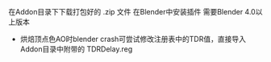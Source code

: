 在Addon目录下下载打包好的 .zip 文件
在Blender中安装插件
需要Blender 4.0以上版本

- 烘焙顶点色AO时blender crash可尝试修改注册表中的TDR值，直接导入Addon目录中附带的 TDRDelay.reg
  